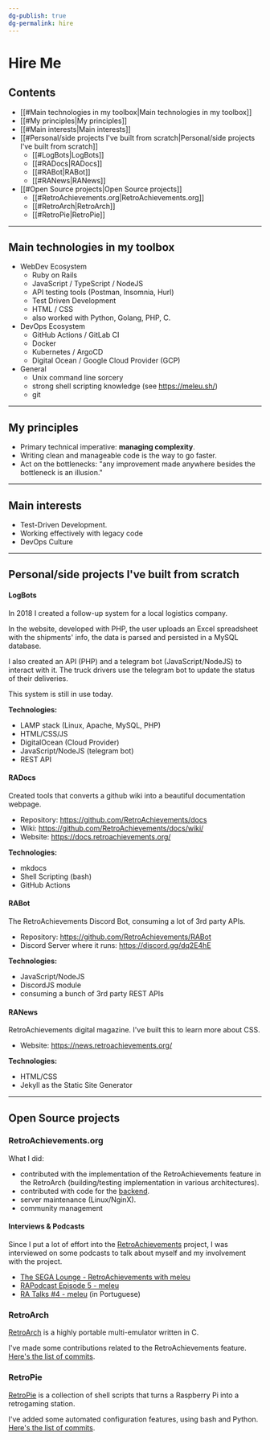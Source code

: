 ```yaml
---
dg-publish: true
dg-permalink: hire
---
```

# Hire Me

## Contents

- [[#Main technologies in my toolbox|Main technologies in my toolbox]]
- [[#My principles|My principles]]
- [[#Main interests|Main interests]]
- [[#Personal/side projects I've built from scratch|Personal/side projects I've built from scratch]]
    - [[#LogBots|LogBots]]
    - [[#RADocs|RADocs]]
    - [[#RABot|RABot]]
    - [[#RANews|RANews]]
- [[#Open Source projects|Open Source projects]]
    - [[#RetroAchievements.org|RetroAchievements.org]]
    - [[#RetroArch|RetroArch]]
    - [[#RetroPie|RetroPie]]

---

## Main technologies in my toolbox

- WebDev Ecosystem
    - Ruby on Rails
    - JavaScript / TypeScript / NodeJS
    - API testing tools (Postman, Insomnia, Hurl)
    - Test Driven Development
    - HTML / CSS
    - also worked with Python, Golang, PHP, C.
- DevOps Ecosystem
    - GitHub Actions / GitLab CI
    - Docker
    - Kubernetes / ArgoCD
    - Digital Ocean / Google Cloud Provider (GCP)
- General
    - Unix command line sorcery
    - strong shell scripting knowledge (see <https://meleu.sh/>)
    - git

---
## My principles

- Primary technical imperative: **managing complexity**.
- Writing clean and manageable code is the way to go faster.
- Act on the bottlenecks: "any improvement made anywhere besides the bottleneck is an illusion."

---

## Main interests

- Test-Driven Development.
- Working effectively with legacy code
- DevOps Culture

---


## Personal/side projects I've built from scratch

#### LogBots

In 2018 I created a follow-up system for a local logistics company.

In the website, developed with PHP, the user uploads an Excel spreadsheet with the shipments' info, the data is parsed and persisted in a MySQL database.

I also created an API (PHP) and a telegram bot (JavaScript/NodeJS) to interact with it. The truck drivers use the telegram bot to update the status of their deliveries.

This system is still in use today.

**Technologies:**

- LAMP stack (Linux, Apache, MySQL, PHP)
- HTML/CSS/JS
- DigitalOcean (Cloud Provider)
- JavaScript/NodeJS (telegram bot)
- REST API

#### RADocs

Created tools that converts a github wiki into a beautiful documentation webpage.

- Repository: <https://github.com/RetroAchievements/docs>
- Wiki: <https://github.com/RetroAchievements/docs/wiki/>
- Website: <https://docs.retroachievements.org/>

**Technologies:**

- mkdocs
- Shell Scripting (bash)
- GitHub Actions


#### RABot

The RetroAchievements Discord Bot, consuming a lot of 3rd party APIs.

- Repository: <https://github.com/RetroAchievements/RABot>
- Discord Server where it runs: <https://discord.gg/dq2E4hE>

**Technologies:**

- JavaScript/NodeJS
- DiscordJS module
- consuming a bunch of 3rd party REST APIs

#### RANews

RetroAchievements digital magazine. I've built this to learn more about CSS.

- Website: <https://news.retroachievements.org/>

**Technologies:**

- HTML/CSS
- Jekyll as the Static Site Generator

---

## Open Source projects

### RetroAchievements.org

What I did:

- contributed with the implementation of the RetroAchievements feature in the RetroArch (building/testing implementation in various architectures).
- contributed with code for the [backend](https://github.com/RetroAchievements/RAWeb).
- server maintenance (Linux/NginX).
- community management

#### Interviews & Podcasts

Since I put a lot of effort into the [RetroAchievements](https://retroachievements.org) project, I was interviewed on some podcasts to talk about myself and my involvement with the project.

- [The SEGA Lounge - RetroAchievements with meleu](https://www.thesegalounge.com/133-retroachievements/)
- [RAPodcast Episode 5 - meleu](https://youtu.be/49vgbPt9MWA)
- [RA Talks \#4 - meleu](https://youtu.be/XtXbugukhAU) (in Portuguese)

### RetroArch

[RetroArch](https://github.com/libretro/RetroArch/) is a highly portable multi-emulator written in C.

I've made some contributions related to the RetroAchievements feature. [Here's the list of commits](https://github.com/libretro/RetroArch/commits/master?author=meleu).

### RetroPie

[RetroPie](https://retropie.org.uk/) is a collection of shell scripts that turns a Raspberry Pi into a retrogaming station.

I've added some automated configuration features, using bash and Python. [Here's the list of commits](https://github.com/RetroPie/RetroPie-Setup/commits/master?author=meleu).


